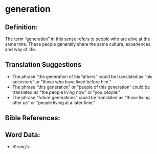 # generation

## Definition:

The term “generation” in this sense refers to people who are alive at the same time. These people generally share the same culture, experiences, and way of life.

## Translation Suggestions

* The phrase “the generation of his fathers” could be translated as “his ancestors” or “those who have lived before him.”
* The phrase “this generation” or “people of this generation” could be translated as “the people living now” or “you people.”
* The phrase “future generations” could be translated as “those living after us” or “people living at a later time.”


## Bible References:




## Word Data:

* Strong’s: 